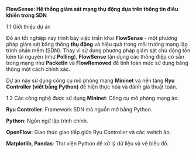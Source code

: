 
**FlowSense: Hệ thống giám sát mạng thụ động dựa trên thông tin điều khiển trong SDN**

1.1 Giới thiệu dự án 

Đồ án tốt nghiệp này trình bày việc triển khai **FlowSense** - một phương pháp giám sát băng thông **thụ động** và hiệu quả trong môi trường mạng lập trình phần mềm (SDN). Thay vì sử dụng phương pháp giám sát chủ động tốn kém tài nguyên (như **Polling**), **FlowSense** tận dụng các thông điệp có sẵn trong mạng như **PacketIn** và **FlowRemoved** để tính toán mức sử dụng băng thông một cách chính xác.

Dự án này sử dụng công cụ mô phỏng mạng **Mininet** và nền tảng **Ryu Controller (viết bằng Python)** để hiện thực hóa và đánh giá thuật toán.

1.2 Các công nghệ được sử dụng 
**Mininet**: Công cụ mô phỏng mạng ảo.

**Ryu Controller**: Framework SDN mã nguồn mở bằng Python.

**Python**: Ngôn ngữ lập trình chính.

**OpenFlow**: Giao thức giao tiếp giữa Ryu Controller và các switch ảo.

**Matplotlib, Pandas**: Thư viện Python để xử lý dữ liệu và vẽ biểu đồ.
